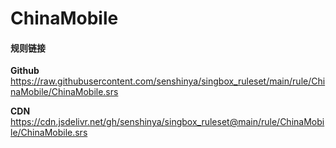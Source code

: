 # ChinaMobile

#### 规则链接

**Github**
https://raw.githubusercontent.com/senshinya/singbox_ruleset/main/rule/ChinaMobile/ChinaMobile.srs

**CDN**
https://cdn.jsdelivr.net/gh/senshinya/singbox_ruleset@main/rule/ChinaMobile/ChinaMobile.srs